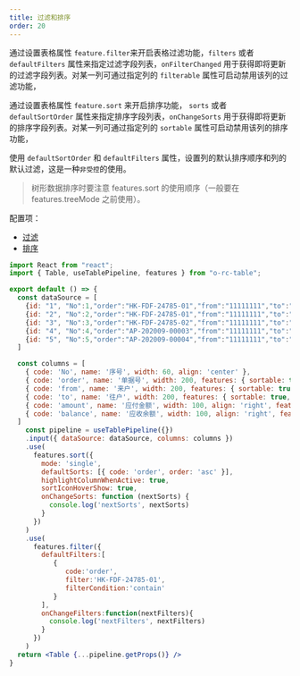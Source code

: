 ```yaml
---
title: 过滤和排序
order: 20
---
```


通过设置表格属性 `feature.filter`来开启表格过滤功能，`filters` 或者 `defaultFilters` 属性来指定过滤字段列表，`onFilterChanged` 用于获得即将更新的过滤字段列表。对某一列可通过指定列的 `filterable` 属性可启动禁用该列的过滤功能，

通过设置表格属性 `feature.sort` 来开启排序功能， `sorts` 或者 `defaultSortOrder` 属性来指定排序字段列表，`onChangeSorts` 用于获得即将更新的排序字段列表。对某一列可通过指定列的 `sortable` 属性可启动禁用该列的排序功能，

使用 `defaultSortOrder` 和 `defaultFilters` 属性，设置列的默认排序顺序和列的默认过滤，这是一种`非受控`的使用。

> 树形数据排序时要注意 features.sort 的使用顺序（一般要在 features.treeMode 之前使用）。

配置项：
- [过滤](#filter)
- [排序](#sort)

```jsx
import React from "react";
import { Table, useTablePipeline, features } from "o-rc-table";

export default () => {
  const dataSource = [
    {id: "1", "No":1,"order":"HK-FDF-24785-01","from":"11111111","to":"2222222","amount":"29400.00","balance":"1000.00"},
    {id: "2", "No":2,"order":"HK-FDF-24785-01","from":"11111111","to":"2222222","amount":"239400.00","balance":"5000.00"},
    {id: "3", "No":3,"order":"HK-FDF-24785-02","from":"11111111","to":"2222222","amount":"249400.00","balance":"3000.00"},
    {id: "4", "No":4,"order":"AP-202009-00003","from":"11111111","to":"2222222","amount":"219400.00","balance":"4000.00"},
    {id: "5", "No":5,"order":"AP-202009-00004","from":"11111111","to":"2222222","amount":"239400.00","balance":"5000.00"}
  ]

  const columns = [
    { code: 'No', name: '序号', width: 60, align: 'center' },
    { code: 'order', name: '单据号', width: 200, features: { sortable: true, filterable: true }},
    { code: 'from', name: '来户', width: 200, features: { sortable: true, filterable: true } },
    { code: 'to', name: '往户', width: 200, features: { sortable: true, filterable: true } },
    { code: 'amount', name: '应付金额', width: 100, align: 'right', features: { sortable: true, filterable: true } },
    { code: 'balance', name: '应收余额', width: 100, align: 'right', features: { sortable: true, filterable: true } }
  ]
    const pipeline = useTablePipeline({})
    .input({ dataSource: dataSource, columns: columns })
    .use(
      features.sort({
        mode: 'single',
        defaultSorts: [{ code: 'order', order: 'asc' }],
        highlightColumnWhenActive: true,
        sortIconHoverShow: true,
        onChangeSorts: function (nextSorts) {
          console.log('nextSorts', nextSorts)
        }
      })
    )
    .use(
      features.filter({
        defaultFilters:[
           {
              code:'order',
              filter:'HK-FDF-24785-01',
              filterCondition:'contain'
           }
        ],
        onChangeFilters:function(nextFilters){
          console.log('nextFilters', nextFilters)
        }        
      })
    )
  return <Table {...pipeline.getProps()} />
}
```


